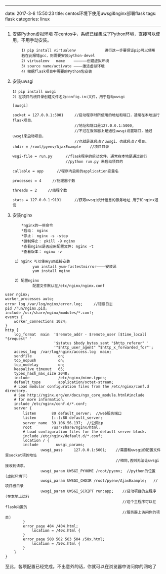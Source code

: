 
---

date: 2017-3-8 15:50:23
title: centos环境下使用uwsgi&nginx部署flask
tags: flask
categories: linux

---




 1. 安装Python虚拟环境
		在centos中，系统已经集成了Python环境，直接可以使用，不用手动安装。

			1）pip install virtualenv             进行这一步要保证pip可以使用
			若在此报错gcc，则需要安装python-devel
			2）virtualenv   name    ——————创建虚拟环境
			3）source name/activate ————激活虚拟环境
			4）根据flask项目中需要的Python包安装

 2. 安装uwsgi

		1）pip install uwsgi
		2）在项目的根目录创建文件名为config.ini文件，用于启动uwsgi
	```
	[uwsgi]
	
	socket = 127.0.0.1:5001     //启动程序时所使用的地址和端口，通常在本地运行flask项目，
	                            //地址和端口是127.0.0.1:5000,
	                            //不过在服务器上是通过uwsgi设置端口，通过uwsgi来启动项目，
	                            //也就是说启动了uwsgi，也就启动了项目。
	chdir = /root/pyenv/AjaxExample    //项目目录
	
	wsgi-file = run.py      //flask程序的启动文件，通常在本地是通过运行  
	                        //python run.py 来启动项目的
	                        
	callable = app      //程序内启用的application变量名
	
	processes = 4     //处理器个数
	
	threads = 2     //线程个数
	
	stats = 127.0.0.1:9191      //获取uwsgi统计信息的服务地址 用于和nginx通信
	```

 3. 安装nginx

			*nginx的一些命令
			*启动： nginx
			*停止： nginx -s -stop
			*强制停止： pkill -9 nginx
			*查看nginx是否应用配置文件: nginx -t
			*查看版本： nginx -v
			
		 1）nginx 可以使用yum直接安装
				 yum install yum-fastestmirror————安装源
				 yum install nginx
				 
		 2）配置nginx
				 配置文件默认在/etc/nginx/nginx.conf
				 

```
user nginx;
worker_processes auto;
error_log /var/log/nginx/error.log;     //错误日志
pid /run/nginx.pid;
include /usr/share/nginx/modules/*.conf;
events {
    worker_connections 1024;
}
http {
    log_format  main  '$remote_addr - $remote_user [$time_local] "$request" '
                      '$status $body_bytes_sent "$http_referer" '
                      '"$http_user_agent" "$http_x_forwarded_for"';
    access_log  /var/log/nginx/access.log  main;
    sendfile            on;
    tcp_nopush          on;
    tcp_nodelay         on;
    keepalive_timeout   65;
    types_hash_max_size 2048;
    include             /etc/nginx/mime.types;
    default_type        application/octet-stream;
    # Load modular configuration files from the /etc/nginx/conf.d directory.
    # See http://nginx.org/en/docs/ngx_core_module.html#include
    # for more information.
    include /etc/nginx/conf.d/*.conf;
    server {
        listen       80 default_server;  //web服务端口
        listen       [::]:80 default_server;  
        server_name  39.106.56.137;  //公网ip
        root         /usr/share/nginx/html;
        # Load configuration files for the default server block.
        include /etc/nginx/default.d/*.conf;
        location / {
		include        uwsgi_params;
                uwsgi_pass     127.0.0.1:5001;    //需要和uwsgi的配置文件里socket项的地址
                                                  //相同,否则无法让uwsgi接收到请求。
                uwsgi_param UWSGI_PYHOME /root/pyenv;  //python的位置(虚拟环境下)
                uwsgi_param UWSGI_CHDIR /root/pyenv/AjaxExample;   //项目根目录
                uwsgi_param UWSGI_SCRIPT run:app;    //启动项目的主程序(在本地上运行
                                                     //这个主程序可以在flask内置的
                                                     //服务器上访问你的项目)
        }
        error_page 404 /404.html;
            location = /40x.html {
        }
        error_page 500 502 503 504 /50x.html;
            location = /50x.html {
        }
    }
}

```

 至此，各项配置已经完成，不出意外的话，你就可以在浏览器中访问你的网站了
